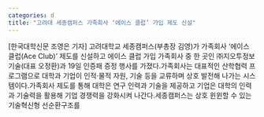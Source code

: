 ```yaml
---
categories: d
title: "고려대 세종캠퍼스 가족회사 ‘에이스 클럽’ 가입 제도 신설"
---
```

[한국대학신문 조영은 기자] 고려대학교 세종캠퍼스(부총장 김영)가 가족회사 ‘에이스 클럽(Ace Club)’ 제도를 신설하고 에이스 클럽 가입 가족회사 중 한 곳인 ㈜지오투정보기술(대표 오정환)과 19일 인증패 증정 행사를 가졌다.가족회사는 대표적인 산학협력 프로그램으로 대학과 기업이 인적·물적 자원, 기술 등을 교류하며 상호 발전해 나가는 시스템이다.가족회사 제도를 통해 대학은 연구 인력과 기술을 제공하고 기업은 대학의 인력과 기술력을 활용해 기업 경쟁력을 강화시켜 나간다.세종캠퍼스는 상호 윈윈할 수 있는 기술혁신형 선순환구조를